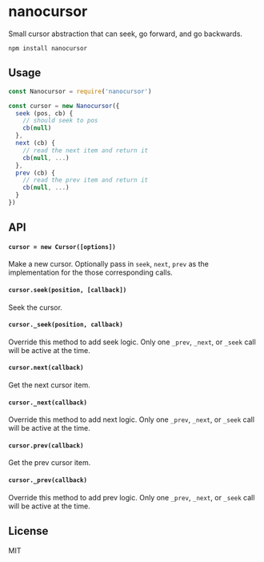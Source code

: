 # nanocursor

Small cursor abstraction that can seek, go forward, and go backwards.

```
npm install nanocursor
```

## Usage

``` js
const Nanocursor = require('nanocursor')

const cursor = new Nanocursor({
  seek (pos, cb) {
    // should seek to pos
    cb(null)
  },
  next (cb) {
    // read the next item and return it
    cb(null, ...)
  },
  prev (cb) {
    // read the prev item and return it
    cb(null, ...)
  }
})
```

## API

#### `cursor = new Cursor([options])`

Make a new cursor. Optionally pass in `seek`, `next`, `prev` as the implementation for the those corresponding calls.

#### `cursor.seek(position, [callback])`

Seek the cursor.

#### `cursor._seek(position, callback)`

Override this method to add seek logic.
Only one `_prev`, `_next`, or `_seek` call will be active at the time.

#### `cursor.next(callback)`

Get the next cursor item.

#### `cursor._next(callback)`

Override this method to add next logic.
Only one `_prev`, `_next`, or `_seek` call will be active at the time.

#### `cursor.prev(callback)`

Get the prev cursor item.

#### `cursor._prev(callback)`

Override this method to add prev logic.
Only one `_prev`, `_next`, or `_seek` call will be active at the time.

## License

MIT
